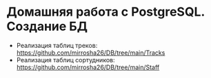 # Домашняя работа с PostgreSQL. Создание БД

- Реализация таблиц треков: https://github.com/mirrosha26/DB/tree/main/Tracks
- Реализация таблиц сортудников: https://github.com/mirrosha26/DB/tree/main/Staff
